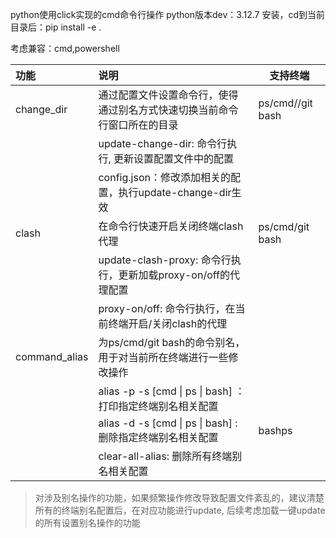 python使用click实现的cmd命令行操作
python版本dev：3.12.7
安装，cd到当前目录后：pip install -e .

考虑兼容：cmd,powershell

| 功能          | 说明                                                         | 支持终端         |
| :------------ | :----------------------------------------------------------- | ---------------- |
| change_dir    | 通过配置文件设置命令行，使得通过别名方式快速切换当前命令行窗口所在的目录 | ps/cmd//git bash |
|               | update-change-dir: 命令行执行, 更新设置配置文件中的配置      |                  |
|               | config.json：修改添加相关的配置，执行update-change-dir生效   |                  |
| clash         | 在命令行快速开启关闭终端clash代理                            | ps/cmd/git bash  |
|               | update-clash-proxy: 命令行执行，更新加载proxy-on/off的代理配置 |                  |
|               | proxy-on/off: 命令行执行，在当前终端开启/关闭clash的代理     |                  |
| command_alias | 为ps/cmd/git bash的命令别名，用于对当前所在终端进行一些修改操作 |                  |
|               | alias -p -s [cmd \| ps \| bash] ：打印指定终端别名相关配置   |                  |
|               | alias -d -s [cmd \| ps \| bash] : 删除指定终端别名相关配置   | bashps           |
|               | clear-all-alias: 删除所有终端别名相关配置                    |                  |

> 对涉及别名操作的功能，如果频繁操作修改导致配置文件紊乱的，建议清楚所有的终端别名配置后，在对应功能进行update, 后续考虑加载一键update的所有设置别名操作的功能
